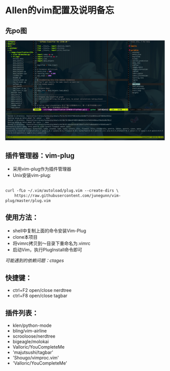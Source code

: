 # Allen的vim配置及说明备忘
## 先po图

![image](https://github.com/allen0125/vim/blob/master/%E5%B1%8F%E5%B9%95%E5%BF%AB%E7%85%A7%202017-02-21%20%E4%B8%8A%E5%8D%8810.14.39.png)

## 插件管理器：vim-plug
* 采用vim-plug作为插件管理器
* Unix安装vim-plug:

```shell

curl -fLo ~/.vim/autoload/plug.vim --create-dirs \
    https://raw.githubusercontent.com/junegunn/vim-plug/master/plug.vim

```
## 使用方法：
* shell中复制上面的命令安装Vim-Plug
* clone本项目
* 将vimrc拷贝到～目录下重命名为.vimrc
* 启动Vim，执行PlugInstall命令即可

*可能遇到的依赖问题：ctages*

## 快捷键：
* ctrl+F2 open/close nerdtree
* ctrl+F8 open/close tagbar


## 插件列表：
* klen/python-mode
* bling/vim-airline
* scrooloose/nerdtree
* bigeagle/molokai
* Valloric/YouCompleteMe
* 'majutsushi/tagbar'
* 'Shougo/vimproc.vim'
* 'Valloric/YouCompleteMe'
